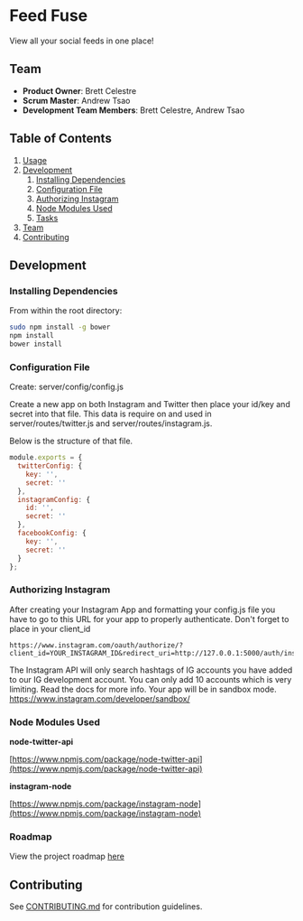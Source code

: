 # Feed Fuse

View all your social feeds in one place!

## Team

  - __Product Owner__: Brett Celestre
  - __Scrum Master__: Andrew Tsao
  - __Development Team Members__: Brett Celestre, Andrew Tsao

## Table of Contents

1. [Usage](#usage)
1. [Development](#development)
    1. [Installing Dependencies](#installing-dependencies)
    1. [Configuration File](#configuration-file)
    1. [Authorizing Instagram](#authorizing-instagram)
    1. [Node Modules Used](#node-modules-used)
    1. [Tasks](#tasks)
1. [Team](#team)
1. [Contributing](#contributing)

<!-- ## Usage -->

## Development

### Installing Dependencies

From within the root directory:

```sh
sudo npm install -g bower
npm install
bower install
```

### Configuration File

Create: server/config/config.js

Create a new app on both Instagram and Twitter then place your id/key and secret into that file. This data is require on and used in server/routes/twitter.js and server/routes/instagram.js.

Below is the structure of that file. 

```javascript
module.exports = {
  twitterConfig: {
    key: '',
    secret: ''
  },
  instagramConfig: {
    id: '',
    secret: ''
  },
  facebookConfig: {
    key: '',
    secret: ''
  }
}; 
```

### Authorizing Instagram

After creating your Instagram App and formatting your config.js file you have to go to this URL for your app to properly authenticate.
Don't forget to place in your client_id

```
https://www.instagram.com/oauth/authorize/?client_id=YOUR_INSTAGRAM_ID&redirect_uri=http://127.0.0.1:5000/auth/instagram/callback&response_type=code&scope=public_content
```
  
The Instagram API will only search hashtags of IG accounts you have added to our IG development account. You can only add 10 accounts which is very limiting. Read the docs for more info. Your app will be in sandbox mode.
https://www.instagram.com/developer/sandbox/


### Node Modules Used

**node-twitter-api**

[https://www.npmjs.com/package/node-twitter-api](https://www.npmjs.com/package/node-twitter-api)

**instagram-node**

[https://www.npmjs.com/package/instagram-node](https://www.npmjs.com/package/instagram-node)


### Roadmap

View the project roadmap [here](https://github.com/woebegonegraybeards/woebegonegraybeards/issues)


## Contributing

See [CONTRIBUTING.md](CONTRIBUTING.md) for contribution guidelines.
